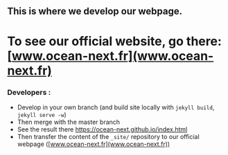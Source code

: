 ## This is where we develop our webpage. 

# To see our official website, go there: [www.ocean-next.fr](www.ocean-next.fr)

### Developers :
* Develop in your own branch (and build site locally with ```jekyll build```, ```jekyll serve -w```)
* Then merge with the master branch
* See the result there https://ocean-next.github.io/index.html
* Then transfer the content of the ```_site/``` repository to our official webpage ([www.ocean-next.fr](www.ocean-next.fr))
